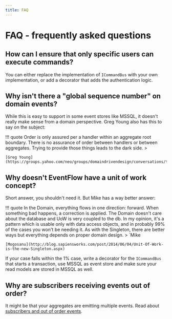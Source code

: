 ```yaml
---
title: FAQ
---
```


# FAQ - frequently asked questions

## How can I ensure that only specific users can execute commands?

You can either replace the implementation of `ICommandBus` with your own implementation, or add a decorator that adds the authentication logic. 

## Why isn't there a "global sequence number" on domain events?

While this is easy to support in some event stores like MSSQL, it
doesn't really make sense from a domain perspective. Greg Young also has
this to say on the subject:

!!! quote
    Order is only assured per a handler within an aggregate root
    boundary. There is no assurance of order between handlers or between
    aggregates. Trying to provide those things leads to the dark side. >

    [Greg Young](https://groups.yahoo.com/neo/groups/domaindrivendesign/conversations/topics/18453)


## Why doesn't EventFlow have a unit of work concept?

Short answer, you shouldn't need it. But Mike has a way better answer:

!!! quote
    In the Domain, everything flows in one direction: forward. When
    something bad happens, a correction is applied. The Domain doesn't
    care about the database and UoW is very coupled to the db. In my
    opinion, it's a pattern which is usable only with data access
    objects, and in probably 99% of the cases you won't be needing it.
    As with the Singleton, there are better ways but everything depends
    on proper domain design. > `Mike

    [Mogosanu](http://blog.sapiensworks.com/post/2014/06/04/Unit-Of-Work-is-the-new-Singleton.aspx)

If your case falls within the 1% case, write a decorator for the
`ICommandBus` that starts a transaction, use MSSQL as event store and
make sure your read models are stored in MSSQL as well.


## Why are subscribers receiving events out of order?

It might be that your aggregates are emitting multiple events. Read about
[subscribers and out of order events](../basics/subscribers.md#out-of-order-events).
